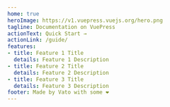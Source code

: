 ```yaml
---
home: true
heroImage: https://v1.vuepress.vuejs.org/hero.png
tagline: Documentation on VuePress
actionText: Quick Start →
actionLink: /guide/
features:
- title: Feature 1 Title
  details: Feature 1 Description
- title: Feature 2 Title
  details: Feature 2 Description
- title: Feature 3 Title
  details: Feature 3 Description
footer: Made by Vato with some ❤️
---
```

